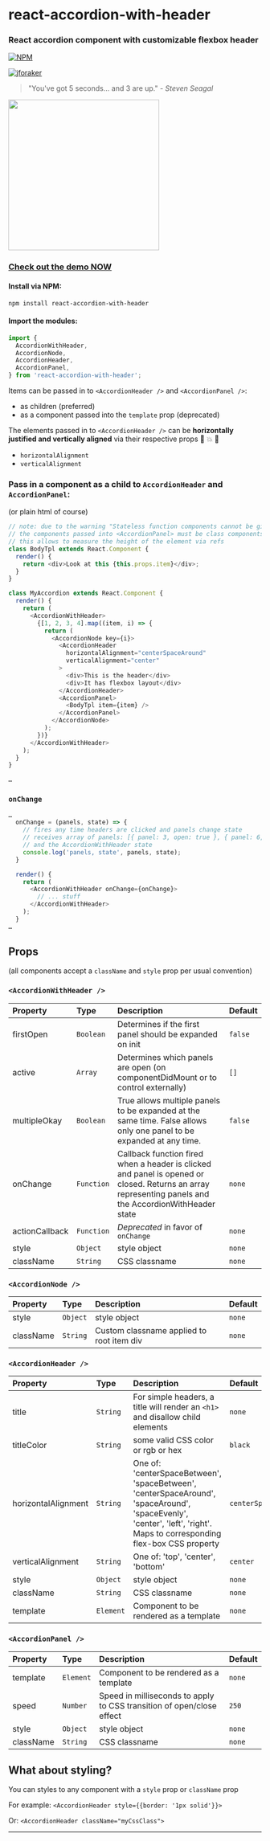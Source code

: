 # react-accordion-with-header

### React accordion component with customizable flexbox header

[![NPM](https://nodei.co/npm/react-accordion-with-header.png?downloads=true)](https://nodei.co/npm/react-accordion-with-header?downloads=true)

[![jforaker](https://circleci.com/gh/jforaker/react-accordion-with-header.svg?style=svg)](LINK)

> "You've got 5 seconds... and 3 are up." - _Steven Seagal_

<img src="https://media.giphy.com/media/BakXonJxQzoIM/giphy.gif" width="300" />

### [Check out the demo NOW](https://react-accordion-with-header.now.sh/)

#### Install via NPM:

```
npm install react-accordion-with-header
```

#### Import the modules:

```javascript
import {
  AccordionWithHeader,
  AccordionNode,
  AccordionHeader,
  AccordionPanel,
} from 'react-accordion-with-header';
```

Items can be passed in to `<AccordionHeader />` and `<AccordionPanel />`:

- as children (preferred)
- as a component passed into the `template` prop (deprecated)

The elements passed in to `<AccordionHeader />` can be **horizontally justified and vertically aligned** via their respective props
:tada: :boom: :beers:

- `horizontalAlignment`
- `verticalAlignment`

### Pass in a component as a child to `AccordionHeader` and `AccordionPanel`:

(or plain html of course)

```javascript
// note: due to the warning "Stateless function components cannot be given refs. Attempts to access this ref will fail."
// the components passed into <AccordionPanel> must be class components
// this allows to measure the height of the element via refs
class BodyTpl extends React.Component {
  render() {
    return <div>Look at this {this.props.item}</div>;
  }
}

class MyAccordion extends React.Component {
  render() {
    return (
      <AccordionWithHeader>
        {[1, 2, 3, 4].map((item, i) => {
          return (
            <AccordionNode key={i}>
              <AccordionHeader
                horizontalAlignment="centerSpaceAround"
                verticalAlignment="center"
              >
                <div>This is the header</div>
                <div>It has flexbox layout</div>
              </AccordionHeader>
              <AccordionPanel>
                <BodyTpl item={item} />
              </AccordionPanel>
            </AccordionNode>
          );
        })}
      </AccordionWithHeader>
    );
  }
}

…
```

### `onChange`

```javascript
…
  onChange = (panels, state) => {
    // fires any time headers are clicked and panels change state
    // receives array of panels: [{ panel: 3, open: true }, { panel: 6, open: true }]
    // and the AccordionWithHeader state
    console.log('panels, state', panels, state);
  }

  render() {
    return (
      <AccordionWithHeader onChange={onChange}>
        // ... stuff
      </AccordionWithHeader>
    );
  }
…
```

## Props

(all components accept a `className` and `style` prop per usual convention)

### `<AccordionWithHeader />`

| Property       | Type       | Description                                                                                                                                            | Default |
| :------------- | :--------- | :----------------------------------------------------------------------------------------------------------------------------------------------------- | :------ |
| firstOpen      | `Boolean`  | Determines if the first panel should be expanded on init                                                                                               | `false` |
| active         | `Array`    | Determines which panels are open (on componentDidMount or to control externally)                                                                       | `[]`    |
| multipleOkay   | `Boolean`  | True allows multiple panels to be expanded at the same time. False allows only one panel to be expanded at any time.                                   | `false` |
| onChange       | `Function` | Callback function fired when a header is clicked and panel is opened or closed. Returns an array representing panels and the AccordionWithHeader state | `none`  |
| actionCallback | `Function` | _Deprecated_ in favor of `onChange`                                                                                                                    | `none`  |
| style          | `Object`   | style object                                                                                                                                           | `none`  |
| className      | `String`   | CSS classname                                                                                                                                          | `none`  |

### `<AccordionNode />`

| Property  | Type     | Description                               | Default |
| :-------- | :------- | :---------------------------------------- | :------ |
| style     | `Object` | style object                              | `none`  |
| className | `String` | Custom classname applied to root item div | `none`  |

### `<AccordionHeader />`

| Property            | Type      | Description                                                                                                                                                             | Default             |
| :------------------ | :-------- | :---------------------------------------------------------------------------------------------------------------------------------------------------------------------- | :------------------ |
| title               | `String`  | For simple headers, a title will render an `<h1>` and disallow child elements                                                                                           | `none`              |
| titleColor          | `String`  | some valid CSS color or rgb or hex                                                                                                                                      | `black`             |
| horizontalAlignment | `String`  | One of: 'centerSpaceBetween', 'spaceBetween', 'centerSpaceAround', 'spaceAround', 'spaceEvenly', 'center', 'left', 'right'. Maps to corresponding flex-box CSS property | `centerSpaceAround` |
| verticalAlignment   | `String`  | One of: 'top', 'center', 'bottom'                                                                                                                                       | `center`            |
| style               | `Object`  | style object                                                                                                                                                            | `none`              |
| className           | `String`  | CSS classname                                                                                                                                                           | `none`              |
| template            | `Element` | Component to be rendered as a template                                                                                                                                  | `none`              |

### `<AccordionPanel />`

| Property  | Type      | Description                                                           | Default |
| :-------- | :-------- | :-------------------------------------------------------------------- | :------ |
| template  | `Element` | Component to be rendered as a template                                | `none`  |
| speed     | `Number`  | Speed in milliseconds to apply to CSS transition of open/close effect | `250`   |
| style     | `Object`  | style object                                                          | `none`  |
| className | `String`  | CSS classname                                                         | `none`  |

## What about styling?

You can styles to any component with a `style` prop or `className` prop

For example: `<AccordionHeader style={{border: '1px solid'}}>`

Or: `<AccordionHeader className="myCssClass">`

---
